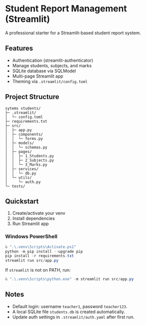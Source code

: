 # Student Report Management (Streamlit)

A professional starter for a Streamlit-based student report system.

## Features
- Authentication (streamlit-authenticator)
- Manage students, subjects, and marks
- SQLite database via SQLModel
- Multi-page Streamlit app
- Theming via `.streamlit/config.toml`

## Project Structure
```
sytems students/
├─ .streamlit/
│  └─ config.toml
├─ requirements.txt
├─ src/
│  ├─ app.py
│  ├─ components/
│  │  └─ forms.py
│  ├─ models/
│  │  └─ schemas.py
│  ├─ pages/
│  │  ├─ 1_Students.py
│  │  ├─ 2_Subjects.py
│  │  └─ 3_Marks.py
│  ├─ services/
│  │  └─ db.py
│  └─ utils/
│     └─ auth.py
└─ tests/
```

## Quickstart
1. Create/activate your venv
2. Install dependencies
3. Run Streamlit app

### Windows PowerShell
```powershell
& ".\.venv\Scripts\Activate.ps1"
python -m pip install --upgrade pip
pip install -r requirements.txt
streamlit run src/app.py
```

If `streamlit` is not on PATH, run:
```powershell
& ".\.venv\Scripts\python.exe" -m streamlit run src/app.py
```

## Notes
- Default login: username `teacher1`, password `teacher123`.
- A local SQLite file `students.db` is created automatically.
- Update auth settings in `.streamlit/auth.yaml` after first run.
